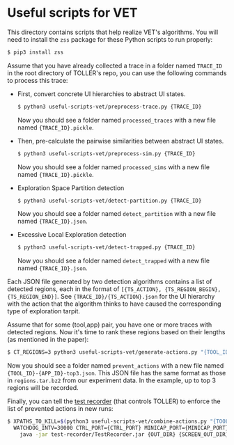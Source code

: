 # Useful scripts for VET

This directory contains scripts that help realize VET's algorithms. You will need to install the `zss` package for these Python scripts to run properly:

```bash
$ pip3 install zss
```

Assume that you have already collected a trace in a folder named `TRACE_ID` in the root directory of TOLLER's repo, you can use the following commands to process this trace:

* First, convert concrete UI hierarchies to abstract UI states.

  ```bash
  $ python3 useful-scripts-vet/preprocess-trace.py {TRACE_ID}
  ```

  Now you should see a folder named `processed_traces` with a new file named `{TRACE_ID}.pickle`.
* Then, pre-calculate the pairwise similarities between abstract UI states.

  ```bash
  $ python3 useful-scripts-vet/preprocess-sim.py {TRACE_ID}
  ```

  Now you should see a folder named `processed_sims` with a new file named `{TRACE_ID}.pickle`.
* Exploration Space Partition detection

  ```bash
  $ python3 useful-scripts-vet/detect-partition.py {TRACE_ID}
  ```

  Now you should see a folder named `detect_partition` with a new file named `{TRACE_ID}.json`.
* Excessive Local Exploration detection

  ```bash
  $ python3 useful-scripts-vet/detect-trapped.py {TRACE_ID}
  ```

  Now you should see a folder named `detect_trapped` with a new file named `{TRACE_ID}.json`.

Each JSON file generated by two detection algorithms contains a list of detected regions, each in the format of `[{TS_ACTION}, {TS_REGION_BEGIN}, {TS_REGION_END}]`. See `{TRACE_ID}/{TS_ACTION}.json` for the UI hierarchy with the action that the algorithm thinks to have caused the corresponding type of exploration tarpit.

Assume that for some (tool,app) pair, you have one or more traces with detected regions. Now it's time to rank these regions based on their lengths (as mentioned in the paper):

```bash
$ CT_REGIONS=3 python3 useful-scripts-vet/generate-actions.py "{TOOL_ID}-{APP_ID}-top3" {TRACE_ID1} {TRACE_ID2} ...
```

Now you should see a folder named `prevent_actions` with a new file named `{TOOL_ID}-{APP_ID}-top3.json`. This JSON file has the same format as those in `regions.tar.bz2` from our experiment data. In the example, up to top 3 regions will be recorded.

Finally, you can tell the [test recorder](https://github.com/VET-UI-Testing/test-recorder) (that controls TOLLER) to enforce the list of prevented actions in new runs:

```bash
$ XPATHS_TO_KILL=$(python3 useful-scripts-vet/combine-actions.py "{TOOL_ID}-{APP_ID}-top3" | xargs python3 test-recorder/get-source-xpath.py) \
  WATCHDOG_INTV=30000 CTRL_PORT={CTRL_PORT} MINICAP_PORT={MINICAP_PORT} \
    java -jar test-recorder/TestRecorder.jar {OUT_DIR} {SCREEN_OUT_DIR}
```
